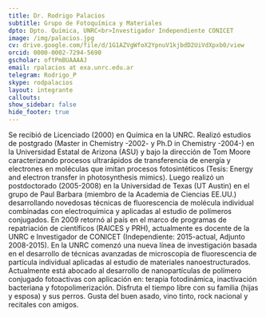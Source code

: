 ```yaml
---
title: Dr. Rodrigo Palacios
subtitle: Grupo de Fotoquímica y Materiales
dpto: Dpto. Química, UNRC<br>Investigador Independiente CONICET
image: /img/palacios.jpg
cv: drive.google.com/file/d/1G1AZVgWfoX2YpnuV1kjbdD2UiVdXpxb0/view
orcid: 0000-0002-7294-5690
gscholar: oftPmBUAAAAJ
email: rpalacios at exa.unrc.edu.ar
telegram: Rodrigo_P
skype: rodpalacios
layout: integrante
callouts:
show_sidebar: false
hide_footer: true
---
```


Se recibió de Licenciado (2000) en Química en la UNRC. Realizó estudios de postgrado (Master in Chemistry -2002- y Ph.D in Chemistry -2004-) en la Universidad Estatal de Arizona (ASU) y bajo la dirección de Tom Moore caracterizando procesos ultrarápidos de transferencia de energía y electrones en moléculas que imitan procesos fotosintéticos (Tesis: Energy and electron transfer in photosynthesis mimics). Luego realizó un postdoctorado (2005-2008) en la Universidad de Texas (UT Austin) en el grupo de Paul Barbara (miembro de la Academia de Ciencias EE.UU.) desarrollando novedosas técnicas de fluorescencia de molécula individual combinadas con electroquímica y aplicadas al estudio de polímeros conjugados. En 2009 retornó al país en el marco de programas de repatriación de científicos (RAICES y PRH), actualmente es docente de la UNRC e Investigador de CONICET (Independiente: 2015-actual, Adjunto 2008-2015). En la UNRC comenzó una nueva línea de investigación basada en el desarrollo de técnicas avanzadas de microscopía de fluorescencia de partícula individual aplicadas al estudio de materiales nanoestructurados. Actualmente está abocado al desarrollo de nanopartículas de polímero conjugado fotoactivas con aplicación en: terapia fotodinámica, inactivación bacteriana y fotopolimerización.
Disfruta el tiempo libre con su familia (hijas y esposa) y sus perros. Gusta del buen asado, vino tinto, rock nacional y recitales con amigos.
